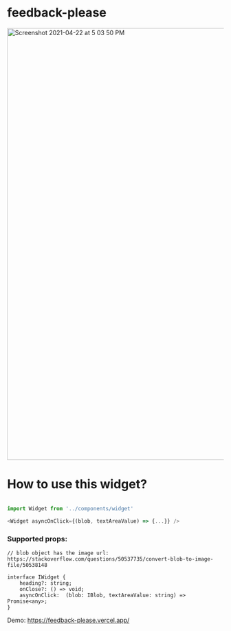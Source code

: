 # feedback-please

<img width="1002" alt="Screenshot 2021-04-22 at 5 03 50 PM" src="https://user-images.githubusercontent.com/53554917/115707697-bb6a8000-a38c-11eb-93ae-358c4bacefda.png">


# How to use this widget?

```js

import Widget from '../components/widget'

<Widget asyncOnClick={(blob, textAreaValue) => {...}} />

```

### Supported props:

```
// blob object has the image url: https://stackoverflow.com/questions/50537735/convert-blob-to-image-file/50538148

interface IWidget {
    heading?: string;
    onClose?: () => void;
    asyncOnClick:  (blob: IBlob, textAreaValue: string) => Promise<any>;
}
```

Demo: https://feedback-please.vercel.app/
